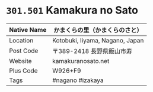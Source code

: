 # `301.501` Kamakura no Sato

| Native Name | かまくらの里（かまくらのさと）  |
|-------------|---------------------------------|
| Location    | Kotobuki, Iiyama, Nagano, Japan |
| Post Code   | 〒389-2418 長野県飯山市寿       |
| Website     | kamakuranosato.net              |
| Plus Code   | W926+F9                         |
| Tags        | #nagano #izakaya                |

